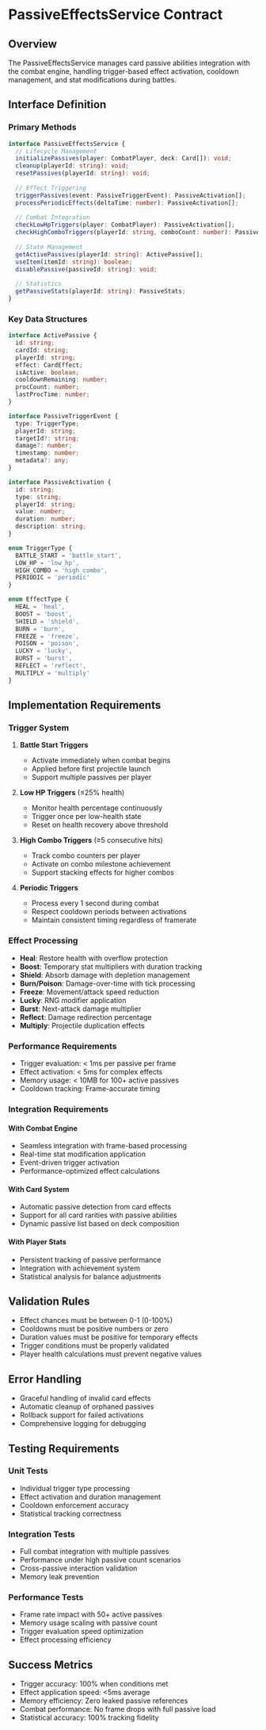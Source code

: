 # PassiveEffectsService Contract

## Overview
The PassiveEffectsService manages card passive abilities integration with the combat engine, handling trigger-based effect activation, cooldown management, and stat modifications during battles.

## Interface Definition

### Primary Methods

```typescript
interface PassiveEffectsService {
  // Lifecycle Management
  initializePassives(player: CombatPlayer, deck: Card[]): void;
  cleanup(playerId: string): void;
  resetPassives(playerId: string): void;
  
  // Effect Triggering
  triggerPassives(event: PassiveTriggerEvent): PassiveActivation[];
  processPeriodicEffects(deltaTime: number): PassiveActivation[];
  
  // Combat Integration
  checkLowHpTriggers(player: CombatPlayer): PassiveActivation[];
  checkHighComboTriggers(playerId: string, comboCount: number): PassiveActivation[];
  
  // State Management
  getActivePassives(playerId: string): ActivePassive[];
  useItem(itemId: string): boolean;
  disablePassive(passiveId: string): void;
  
  // Statistics
  getPassiveStats(playerId: string): PassiveStats;
}
```

### Key Data Structures

```typescript
interface ActivePassive {
  id: string;
  cardId: string;
  playerId: string;
  effect: CardEffect;
  isActive: boolean;
  cooldownRemaining: number;
  procCount: number;
  lastProcTime: number;
}

interface PassiveTriggerEvent {
  type: TriggerType;
  playerId: string;
  targetId?: string;
  damage?: number;
  timestamp: number;
  metadata?: any;
}

interface PassiveActivation {
  id: string;
  type: string;
  playerId: string;
  value: number;
  duration: number;
  description: string;
}

enum TriggerType {
  BATTLE_START = 'battle_start',
  LOW_HP = 'low_hp',
  HIGH_COMBO = 'high_combo',
  PERIODIC = 'periodic'
}

enum EffectType {
  HEAL = 'heal',
  BOOST = 'boost',
  SHIELD = 'shield',
  BURN = 'burn',
  FREEZE = 'freeze',
  POISON = 'poison',
  LUCKY = 'lucky',
  BURST = 'burst',
  REFLECT = 'reflect',
  MULTIPLY = 'multiply'
}
```

## Implementation Requirements

### Trigger System
1. **Battle Start Triggers**
   - Activate immediately when combat begins
   - Applied before first projectile launch
   - Support multiple passives per player

2. **Low HP Triggers** (≤25% health)
   - Monitor health percentage continuously
   - Trigger once per low-health state
   - Reset on health recovery above threshold

3. **High Combo Triggers** (≥5 consecutive hits)
   - Track combo counters per player
   - Activate on combo milestone achievement
   - Support stacking effects for higher combos

4. **Periodic Triggers**
   - Process every 1 second during combat
   - Respect cooldown periods between activations
   - Maintain consistent timing regardless of framerate

### Effect Processing
- **Heal**: Restore health with overflow protection
- **Boost**: Temporary stat multipliers with duration tracking
- **Shield**: Absorb damage with depletion management
- **Burn/Poison**: Damage-over-time with tick processing
- **Freeze**: Movement/attack speed reduction
- **Lucky**: RNG modifier application
- **Burst**: Next-attack damage multiplier
- **Reflect**: Damage redirection percentage
- **Multiply**: Projectile duplication effects

### Performance Requirements
- Trigger evaluation: < 1ms per passive per frame
- Effect activation: < 5ms for complex effects
- Memory usage: < 10MB for 100+ active passives
- Cooldown tracking: Frame-accurate timing

### Integration Requirements

#### With Combat Engine
- Seamless integration with frame-based processing
- Real-time stat modification application
- Event-driven trigger activation
- Performance-optimized effect calculations

#### With Card System
- Automatic passive detection from card effects
- Support for all card rarities with passive abilities
- Dynamic passive list based on deck composition

#### With Player Stats
- Persistent tracking of passive performance
- Integration with achievement system
- Statistical analysis for balance adjustments

## Validation Rules
- Effect chances must be between 0-1 (0-100%)
- Cooldowns must be positive numbers or zero
- Duration values must be positive for temporary effects
- Trigger conditions must be properly validated
- Player health calculations must prevent negative values

## Error Handling
- Graceful handling of invalid card effects
- Automatic cleanup of orphaned passives
- Rollback support for failed activations
- Comprehensive logging for debugging

## Testing Requirements

### Unit Tests
- Individual trigger type processing
- Effect activation and duration management
- Cooldown enforcement accuracy
- Statistical tracking correctness

### Integration Tests
- Full combat integration with multiple passives
- Performance under high passive count scenarios
- Cross-passive interaction validation
- Memory leak prevention

### Performance Tests
- Frame rate impact with 50+ active passives
- Memory usage scaling with passive count
- Trigger evaluation speed optimization
- Effect processing efficiency

## Success Metrics
- Trigger accuracy: 100% when conditions met
- Effect application speed: <5ms average
- Memory efficiency: Zero leaked passive references
- Combat performance: No frame drops with full passive load
- Statistical accuracy: 100% tracking fidelity